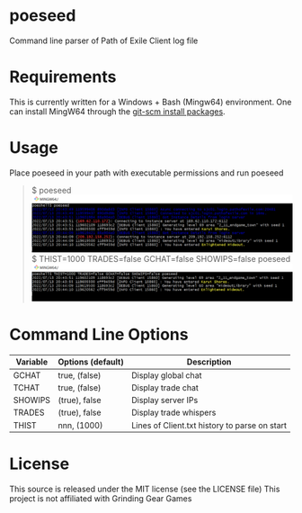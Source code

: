 # poeseed
Command line parser of Path of Exile Client log file

# Requirements
This is currently written for a Windows + Bash (Mingw64) environment. One can install MingW64 through the [git-scm install packages](https://git-scm.com/).

# Usage
Place poeseed in your path with executable permissions and run poeseed  
> $ poeseed  
![poeseed example 1](/assets/images/poeseed-1.png)  
> $ THIST=1000 TRADES=false GCHAT=false SHOWIPS=false poeseed  
![poeseed example 1](/assets/images/poeseed-2.png)  

# Command Line Options
| Variable | Options (default) | Description |
| -------- | ---------------- | ---------------- |
| GCHAT | true, (false) | Display global chat |
| TCHAT | true, (false) | Display trade chat |
| SHOWIPS | (true), false | Display server IPs |
| TRADES | (true), false | Display trade whispers |
| THIST | nnn, (1000) | Lines of Client.txt history to parse on start |

# License
This source is released under the MIT license (see the LICENSE file)
This project is not affiliated with Grinding Gear Games
